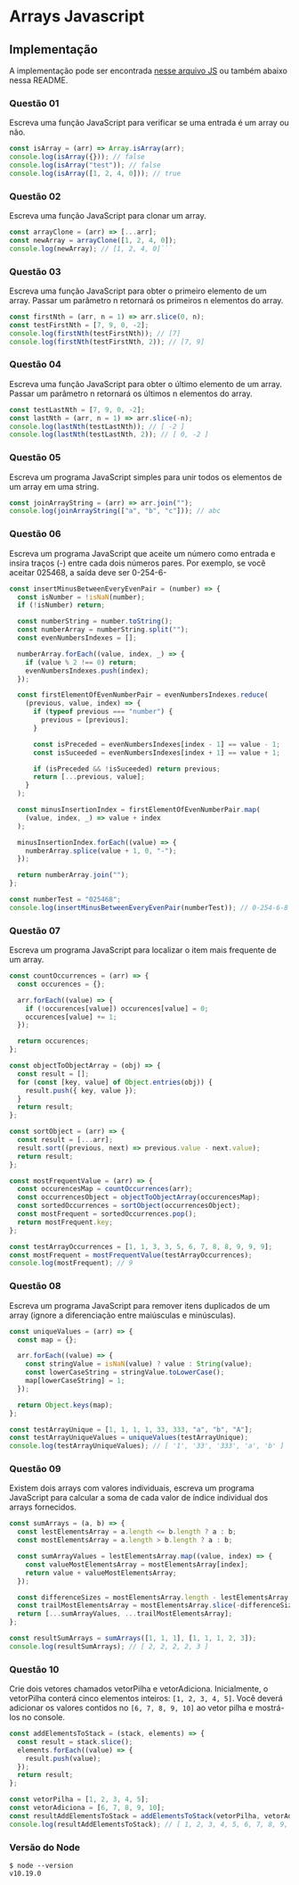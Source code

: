 # Arrays Javascript

## Implementação

A implementação pode ser encontrada [nesse arquivo JS](./script.js) ou também abaixo nessa README.

### Questão 01

Escreva uma função JavaScript para verificar se uma entrada é um
array ou não.

```js
const isArray = (arr) => Array.isArray(arr);
console.log(isArray({})); // false
console.log(isArray("test")); // false
console.log(isArray([1, 2, 4, 0])); // true
```

### Questão 02

Escreva uma função JavaScript para clonar um array.

````js
const arrayClone = (arr) => [...arr];
const newArray = arrayClone([1, 2, 4, 0]);
console.log(newArray); // [1, 2, 4, 0]```
````

### Questão 03

Escreva uma função JavaScript para obter o primeiro elemento de um array. Passar um parâmetro n retornará os primeiros n elementos do array.

```js
const firstNth = (arr, n = 1) => arr.slice(0, n);
const testFirstNth = [7, 9, 0, -2];
console.log(firstNth(testFirstNth)); // [7]
console.log(firstNth(testFirstNth, 2)); // [7, 9]
```

### Questão 04

Escreva uma função JavaScript para obter o último elemento de um array. Passar um parâmetro n retornará os últimos n elementos do array.

```js
const testLastNth = [7, 9, 0, -2];
const lastNth = (arr, n = 1) => arr.slice(-n);
console.log(lastNth(testLastNth)); // [ -2 ]
console.log(lastNth(testLastNth, 2)); // [ 0, -2 ]
```

### Questão 05

Escreva um programa JavaScript simples para unir todos os elementos
de um array em uma string.

```js
const joinArrayString = (arr) => arr.join("");
console.log(joinArrayString(["a", "b", "c"])); // abc
```

### Questão 06

Escreva um programa JavaScript que aceite um número como entrada e insira traços (-) entre cada dois números pares. Por exemplo, se você aceitar 025468, a saída deve ser 0-254-6-

```js
const insertMinusBetweenEveryEvenPair = (number) => {
  const isNumber = !isNaN(number);
  if (!isNumber) return;

  const numberString = number.toString();
  const numberArray = numberString.split("");
  const evenNumbersIndexes = [];

  numberArray.forEach((value, index, _) => {
    if (value % 2 !== 0) return;
    evenNumbersIndexes.push(index);
  });

  const firstElementOfEvenNumberPair = evenNumbersIndexes.reduce(
    (previous, value, index) => {
      if (typeof previous === "number") {
        previous = [previous];
      }

      const isPreceded = evenNumbersIndexes[index - 1] == value - 1;
      const isSuceeded = evenNumbersIndexes[index + 1] == value + 1;

      if (isPreceded && !isSuceeded) return previous;
      return [...previous, value];
    }
  );

  const minusInsertionIndex = firstElementOfEvenNumberPair.map(
    (value, index, _) => value + index
  );

  minusInsertionIndex.forEach((value) => {
    numberArray.splice(value + 1, 0, "-");
  });

  return numberArray.join("");
};

const numberTest = "025468";
console.log(insertMinusBetweenEveryEvenPair(numberTest)); // 0-254-6-8
```

### Questão 07

Escreva um programa JavaScript para localizar o item mais frequente de um array.

```js
const countOccurrences = (arr) => {
  const occurences = {};

  arr.forEach((value) => {
    if (!occurences[value]) occurences[value] = 0;
    occurences[value] += 1;
  });

  return occurences;
};

const objectToObjectArray = (obj) => {
  const result = [];
  for (const [key, value] of Object.entries(obj)) {
    result.push({ key, value });
  }
  return result;
};

const sortObject = (arr) => {
  const result = [...arr];
  result.sort((previous, next) => previous.value - next.value);
  return result;
};

const mostFrequentValue = (arr) => {
  const occurencesMap = countOccurrences(arr);
  const occurrencesObject = objectToObjectArray(occurencesMap);
  const sortedOccurrences = sortObject(occurrencesObject);
  const mostFrequent = sortedOccurrences.pop();
  return mostFrequent.key;
};

const testArrayOccurrences = [1, 1, 3, 3, 5, 6, 7, 8, 8, 9, 9, 9];
const mostFrequent = mostFrequentValue(testArrayOccurrences);
console.log(mostFrequent); // 9
```

### Questão 08

Escreva um programa JavaScript para remover itens duplicados de um array (ignore a diferenciação entre maiúsculas e minúsculas).

```js
const uniqueValues = (arr) => {
  const map = {};

  arr.forEach((value) => {
    const stringValue = isNaN(value) ? value : String(value);
    const lowerCaseString = stringValue.toLowerCase();
    map[lowerCaseString] = 1;
  });

  return Object.keys(map);
};

const testArrayUnique = [1, 1, 1, 1, 33, 333, "a", "b", "A"];
const testArrayUniqueValues = uniqueValues(testArrayUnique);
console.log(testArrayUniqueValues); // [ '1', '33', '333', 'a', 'b' ]
```

### Questão 09

Existem dois arrays com valores individuais, escreva um programa JavaScript para calcular a soma de cada valor de índice individual dos
arrays fornecidos.

```js
const sumArrays = (a, b) => {
  const lestElementsArray = a.length <= b.length ? a : b;
  const mostElementsArray = a.length > b.length ? a : b;

  const sumArrayValues = lestElementsArray.map((value, index) => {
    const valueMostElementsArray = mostElementsArray[index];
    return value + valueMostElementsArray;
  });

  const differenceSizes = mostElementsArray.length - lestElementsArray.length;
  const trailMostElementsArray = mostElementsArray.slice(-differenceSizes);
  return [...sumArrayValues, ...trailMostElementsArray];
};

const resultSumArrays = sumArrays([1, 1, 1], [1, 1, 1, 2, 3]);
console.log(resultSumArrays); // [ 2, 2, 2, 2, 3 ]
```

### Questão 10

Crie dois vetores chamados vetorPilha e vetorAdiciona. Inicialmente, o vetorPilha conterá cinco elementos inteiros: `[1, 2, 3, 4, 5]`. Você deverá adicionar os valores contidos no `[6, 7, 8, 9, 10]` ao vetor pilha e mostrá-los no console.

```js
const addElementsToStack = (stack, elements) => {
  const result = stack.slice();
  elements.forEach((value) => {
    result.push(value);
  });
  return result;
};

const vetorPilha = [1, 2, 3, 4, 5];
const vetorAdiciona = [6, 7, 8, 9, 10];
const resultAddElementsToStack = addElementsToStack(vetorPilha, vetorAdiciona);
console.log(resultAddElementsToStack); // [ 1, 2, 3, 4, 5, 6, 7, 8, 9, 10 ]
```

### Versão do Node

```
$ node --version
v10.19.0
```
